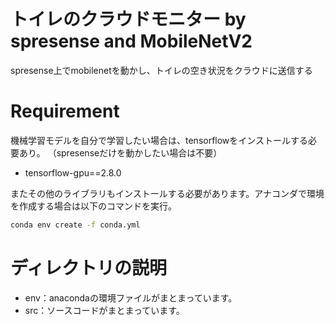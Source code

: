 # トイレのクラウドモニター by spresense and MobileNetV2
 

 
spresense上でmobilenetを動かし、トイレの空き状況をクラウドに送信する

 
<!-- # DEMO
 
"hoge"の魅力が直感的に伝えわるデモ動画や図解を載せる
 
# Features
 
"hoge"のセールスポイントや差別化などを説明する -->
 
# Requirement
 
機械学習モデルを自分で学習したい場合は、tensorflowをインストールする必要あり。
（spresenseだけを動かしたい場合は不要）

* tensorflow-gpu==2.8.0

またその他のライブラリもインストールする必要があります。アナコンダで環境を作成する場合は以下のコマンドを実行。
     
```bash
conda env create -f conda.yml
```

 
# ディレクトリの説明
- env：anacondaの環境ファイルがまとまっています。
-  src：ソースコードがまとまっています。

<!--  
# Usage
 
DEMOの実行方法など、"hoge"の基本的な使い方を説明する
 
```bash
git clone https://github.com/hoge/~
cd examples
python demo.py
```
 
# Note
 
注意点などがあれば書く
 
# Author
 
作成情報を列挙する
 
* 作成者
* 所属
* E-mail
 
# License
ライセンスを明示する
 
"hoge" is under [MIT license](https://en.wikipedia.org/wiki/MIT_License).
 
社内向けなら社外秘であることを明示してる
  -->
<!-- "hoge" is Confidential. -->

